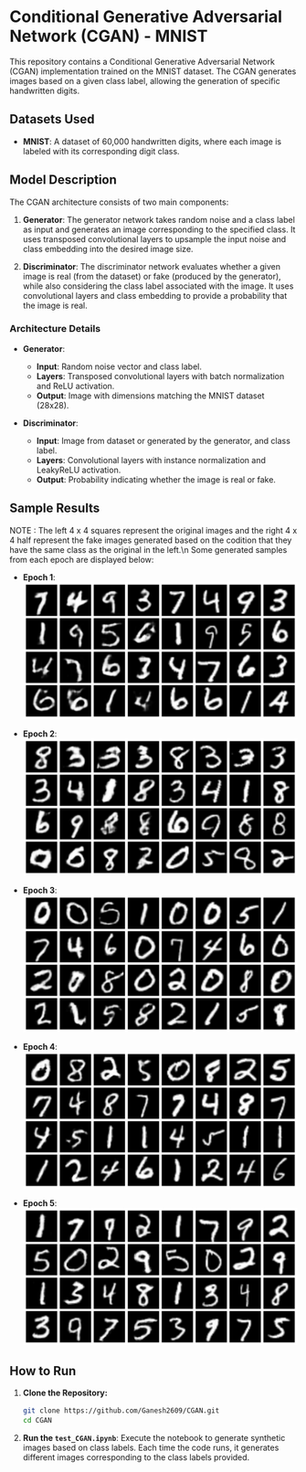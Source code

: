 # Conditional Generative Adversarial Network (CGAN) - MNIST

This repository contains a Conditional Generative Adversarial Network (CGAN) implementation trained on the MNIST dataset. The CGAN generates images based on a given class label, allowing the generation of specific handwritten digits.

## Datasets Used
- **MNIST**: A dataset of 60,000 handwritten digits, where each image is labeled with its corresponding digit class.

## Model Description

The CGAN architecture consists of two main components:

1. **Generator**: The generator network takes random noise and a class label as input and generates an image corresponding to the specified class. It uses transposed convolutional layers to upsample the input noise and class embedding into the desired image size.

2. **Discriminator**: The discriminator network evaluates whether a given image is real (from the dataset) or fake (produced by the generator), while also considering the class label associated with the image. It uses convolutional layers and class embedding to provide a probability that the image is real.

### Architecture Details
- **Generator**:
  - **Input**: Random noise vector and class label.
  - **Layers**: Transposed convolutional layers with batch normalization and ReLU activation.
  - **Output**: Image with dimensions matching the MNIST dataset (28x28).

- **Discriminator**:
  - **Input**: Image from dataset or generated by the generator, and class label.
  - **Layers**: Convolutional layers with instance normalization and LeakyReLU activation.
  - **Output**: Probability indicating whether the image is real or fake.

## Sample Results
NOTE : The left 4 x 4 squares represent the original images and the right 4 x 4 half represent the fake images generated based on the codition that they have the same class as the original in the left.\n
Some generated samples from each epoch are displayed below:

- **Epoch 1**:  
  ![Epoch 1](Results/Epoch_1.png)

- **Epoch 2**:  
  ![Epoch 2](Results/Epoch_2.png)

- **Epoch 3**:  
  ![Epoch 3](Results/Epoch_3.png)

- **Epoch 4**:  
  ![Epoch 4](Results/Epoch_4.png)

- **Epoch 5**:  
  ![Epoch 5](Results/Epoch_5.png)

## How to Run

1. **Clone the Repository:**
   ```bash
   git clone https://github.com/Ganesh2609/CGAN.git
   cd CGAN

2. **Run the `test_CGAN.ipynb`**: Execute the notebook to generate synthetic images based on class labels. Each time the code runs, it generates different images corresponding to the class labels provided.
